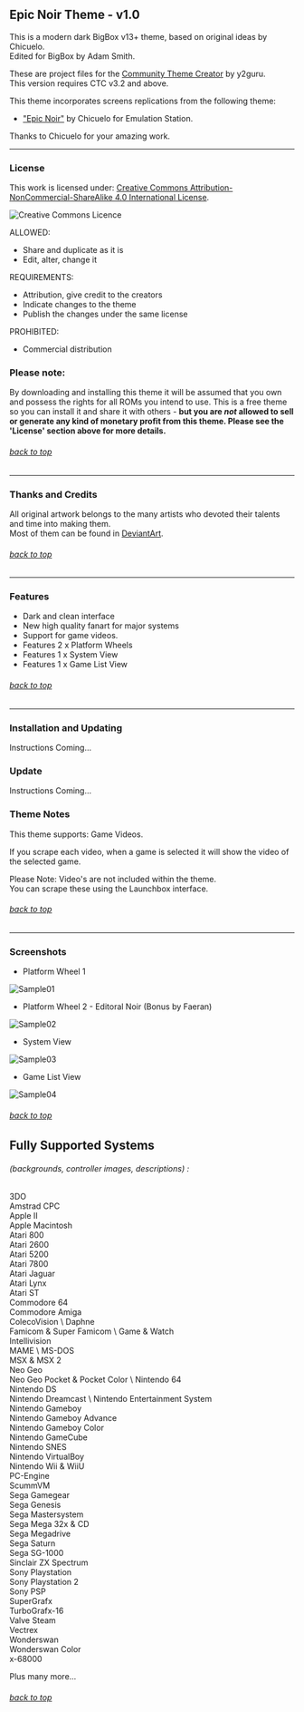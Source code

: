 ## Epic Noir Theme - v1.0

This is a modern dark BigBox v13+ theme, based on original ideas by Chicuelo. \
Edited for BigBox by Adam Smith.

These are project files for the [Community Theme Creator](https://www.patreon.com/COMMUNITYThemeCreator) by y2guru. \
This version requires CTC v3.2 and above.

This theme incorporates screens replications from the following theme:
- ["Epic Noir"](https://retropie.org.uk/forum/topic/25351/epic-noir-dark-mode-theme) by Chicuelo for Emulation Station.

Thanks to Chicuelo for your amazing work.

---

### License

This work is licensed under: [Creative Commons Attribution-NonCommercial-ShareAlike 4.0 International License](http://creativecommons.org/licenses/by-nc-sa/4.0/).

![Creative Commons Licence](https://i.creativecommons.org/l/by-nc-sa/4.0/88x31.png "Creative Commons Licence")

ALLOWED:
- Share and duplicate as it is
- Edit, alter, change it

REQUIREMENTS:
- Attribution, give credit to the creators
- Indicate changes to the theme
- Publish the changes under the same license

PROHIBITED:
- Commercial distribution

### Please note:
By downloading and installing this theme it will be assumed that you own and possess the rights for all ROMs you intend to use. This is a free theme so you can install it and share it with others - **but you are *not* allowed to sell or generate any kind of monetary profit from this theme. Please see the 'License' section above for more details.**

###### [back to top](https://github.com/asmithau/Epic-Noir)

---

### Thanks and Credits

All original artwork belongs to the many artists who devoted their talents and time into making them. \
Most of them can be found in [DeviantArt](http://www.deviantart.com/).

###### [back to top](https://github.com/asmithau/Epic-Noir)

---

### Features

* Dark and clean interface
* New high quality fanart for major systems
* Support for game videos.
* Features 2 x Platform Wheels
* Features 1 x System View
* Features 1 x Game List View


###### [back to top](https://github.com/asmithau/Epic-Noir)

---

### Installation and Updating

Instructions Coming...

### Update

Instructions Coming...

### Theme Notes

This theme supports: Game Videos.

If you scrape each video, when a game is selected it will show the video of the selected game.

Please Note: Video's are not included within the theme. \
You can scrape these using the Launchbox interface.

###### [back to top](https://github.com/asmithau/Epic-Noir)

---

### Screenshots

- Platform Wheel 1

![Sample01](https://github.com/asmithau/Epic-Noir/blob/main/Media/Samples/PlatformWheel1.png)

- Platform Wheel 2 - Editoral Noir (Bonus by Faeran)

![Sample02](https://github.com/asmithau/Epic-Noir/blob/main/Media/Samples/PlatformWheel2.png)

- System View

![Sample03](https://github.com/asmithau/Epic-Noir/blob/main/Media/Samples/SystemView.png)

- Game List View

![Sample04](https://github.com/asmithau/Epic-Noir/blob/main/Media/Samples/GameListView.png)


###### [back to top](https://github.com/asmithau/Epic-Noir)

## Fully Supported Systems
###### (backgrounds, controller images, descriptions) :

3DO \
Amstrad CPC \
Apple II \
Apple Macintosh \
Atari 800 \
Atari 2600 \
Atari 5200 \
Atari 7800 \
Atari Jaguar \
Atari Lynx \
Atari ST \
Commodore 64 \
Commodore Amiga \
ColecoVision \ 
Daphne \
Famicom & Super Famicom \ 
Game & Watch \
Intellivision \
MAME \ 
MS-DOS \
MSX & MSX 2 \
Neo Geo \
Neo Geo Pocket & Pocket Color \ 
Nintendo 64 \
Nintendo DS \
Nintendo Dreamcast \ 
Nintendo Entertainment System \
Nintendo Gameboy \
Nintendo Gameboy  Advance\
Nintendo Gameboy Color \
Nintendo GameCube \
Nintendo SNES \
Nintendo VirtualBoy \
Nintendo Wii & WiiU \
PC-Engine \
ScummVM \
Sega Gamegear \
Sega Genesis \
Sega Mastersystem \
Sega Mega 32x & CD \
Sega Megadrive \
Sega Saturn \
Sega SG-1000 \
Sinclair ZX Spectrum \
Sony Playstation \
Sony Playstation 2 \
Sony PSP \
SuperGrafx \
TurboGrafx-16 \
Valve Steam \
Vectrex \
Wonderswan \
Wonderswan Color \
x-68000

Plus many more...


###### [back to top](https://github.com/asmithau/Epic-Noir)
